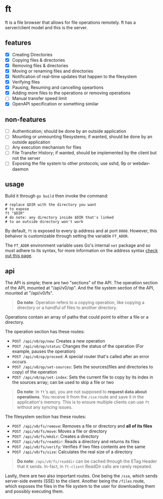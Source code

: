 # ft
ft is a file browser that allows for file operations remotely. ft has a server/client model and this is the server.

## features
- [x] Creating Directories
- [x] Copying files & directories
- [x] Removing files & directories
- [x] Moving or renaming files and directories
- [x] Notification of real-time updates that happen to the filesystem
- [x] Verifying files
- [x] Pausing, Resuming and cancelling opeartions
- [x] Adding more files to the operations or removing operations
- [ ] Manual transfer speed limit
- [x] OpenAPI specification or something similar

## non-features
- [ ] Authentication; should be done by an outside application
- [ ] Mounting or unmounting filesystems; if wanted, should be done by an outside application
- [ ] Any execution mechanism for files
- [ ] File Transfer History; if wanted, should be implemented by the client but not the server
- [ ] Exposing the file system to other protocols; use sshd, 9p or webdav-daemon

## usage
Build it through `go build` then invoke the command:

``` shell
# replace $DIR with the directory you want
# to expose 
ft "$DIR"
# do note: any directory inside $DIR that's linked
# to an outside directory won't work
```

By default, `ft` is exposed to every ip address and at port `8080`. However, this behaivor is customizable through setting the variable `FT_ADDR`.

The `FT_ADDR` environment variable uses Go's internal `net` package and so must adhere to its syntax, for more information on the address syntax [check out this page](https://godocs.io/net#Listen).

## api
The API is simple; there are two "sections" of the API. The operation section of the API, mounted at "/api/v0/op". And the file system section of the API, mounted at "/api/v0/fs".

> **Do note**: Operation refers to a copying operation, like copying a directory or a handful of files to another directory.

Operations contain an array of paths that could point to either a file or a directory.

The operation section has these routes:
- `POST /api/v0/op/new`: Creates a new operation
- `POST /api/v0/op/status`: Changes the status of the operation (For example, pauses the operation)
- `POST /api/v0/op/proceed`: A special router that's called after an error occurs
- `POST /api/v0/op/set-sources`: Sets the sources(files and directories to copy) of the operation
- `POST /api/v0/op/set-index`: Sets the current file to copy by its index in the sources array; can be used to skip a file or two

> **Do note**: In `ft`'s api, you are not supposed to **request data about operations**. You receive it from the `/sse` route and save it in the application's memory. This is to ensure multiple clients can use `ft` without any syncing issues.

The filesystem section has these routes:
- `POST /api/v0/fs/remove`: Removes a file or directory and **all of its files**
- `POST /api/v0/fs/move`: Moves a file or directory
- `POST /api/v0/fs/mkdir`: Creates a directory
- `POST /api/v0/fs/readdir`: Reads a directory and returns its files
- `POST /api/v0/fs/verify`: Verifies if two files contents are the same
- `POST /api/v0/fs/size`: Calculates the real size of a directory

> **Do note**: `/api/v0/fs/readdir` can be cached through the ETag Header that it sends. In-fact, in `ft-client` ReadDir calls are rarely repeated.

Lastly, there are two also important routes. One being the `/sse`, which sends server-side events (SSE) to the client. Another being the `/files` route, which exposes the files in the file system to the user for downloading them and possibly executing them.
